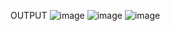 OUTPUT
![image](https://github.com/user-attachments/assets/a886aca5-3d02-4b46-b003-f5d47230bcd1)
![image](https://github.com/user-attachments/assets/68c186a9-dd13-4cab-8753-ad42da57b8b7)
![image](https://github.com/user-attachments/assets/79f10ccf-1607-473a-aa17-d48866e9b7fa)


